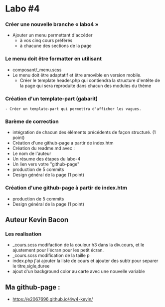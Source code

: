 # Labo #4
### Créer une nouvelle branche « labo4 »
- Ajouter un menu permettant d'accéder
  - à vos cinq cours préférés
  - à chacune des sections de la page

### Le menu doit être formatter en utilisant 
  - composant/_menu.scss
  - Le menu doit être adaptatif et être amovible en version mobile.
    - Créer le template header.php qui contiendra la structure d'entête de la page qui sera reproduite dans chacun des modules du thème

### Création d'un template-part (gabarit)
    - Créer un template-part qui permettra d'afficher les vagues.

### Barème de correction
- intégration de chacun des éléments précédents de façon structuré. (1 point)
- Création d'une github-page a partir de index.htm
- Création du readme.md avec :
- Le nom de l'auteur
- Un résume des étapes du labo-4
- Un lien vers votre "github-page"
- production de 5 commits
- Design général de la page (1 point)

### Création d'une github-page à partir de index.htm
- production de 5 commits
- Design général de la page (1 point)

## Auteur Kevin Bacon
### Les realisation
- _cours.scss modifaction de la couleur h3 dans la div.cours, et le ajustement pour l'écran pour les petit écran.
- _cours.scss modification de la taille p 
- index.php j'ai ajouter la liste de cours et ajouter des subtr pour separer le titre,sigle,duree
- ajout d'un background color au carte avec une nouvelle variable

## Ma github-page :
- https://e2067696.github.io/4w4-kevin/